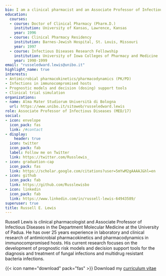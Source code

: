 ```yaml
---
bio: I am a clinical pharmacist and an Associate Professor of Infectious Diseases in the Department of Molecular Medicine at the University of Padua. I also provide clinical consult services to hematopoetic stem cell transplant service at Ca' Funcello Hopspital in Treviso, Italy. I have over 25 years experience in laboratory and clinical research of antimicrobial pharmacokinetics and pharmacodynamics in immunocompromised hosts. My current research focuses on the development of prognostic risk models and decision support tools for the diagnosis and treatment of fungal infections and multidrug resistant bacteria.
education:
  courses:
  - course: Doctor of Clinical Pharmacy (Pharm.D.) 
    institution: University of Kansas, Lawrence, Kansas
    year: 1996
  - course: Clinical Pharmacy Residency
    institution: Barnes-Jewish Hospital, St. Louis, Missouri
    year: 1997
  - course: Infectious Diseases Research Fellowship
    institution: University of Iowa Colleges of Pharmacy and Medicine
    year: 1998-1999
email: "russeledward.lewis@unibo.it"
highlight_name: true
interests:
- Antimicrobial pharmacokinetics/pharmacodynamics (PK/PD)
- Infections in immunocompromised hosts
- Prognostic models and decision (dosing) support tools
- Clinical trial simulation
organizations:
- name: Alma Mater Studiorum Università di Bologna
  url: https://www.unibo.it/sitoweb/russeledward.lewis
role: Associate Professor of Infectious Diseases (MED/17)
social:
- icon: envelope
  icon_pack: fas
  link: /#contact
- display:
    header: true
  icon: twitter
  icon_pack: fab
  label: Follow me on Twitter
  link: https://twitter.com/Russlewis_
- icon: graduation-cap
  icon_pack: fas
  link: https://scholar.google.com/citations?user=5mYwM2gAAAAJ&hl=en
- icon: github
  icon_pack: fab
  link: https://github.com/Russlewisbo
- icon: linkedin
  icon_pack: fab
  link: https://www.linkedin.com/in/russell-lewis-64943589/
superuser: true
title: Russell E. Lewis
---
```


Russell Lewis is clinical pharmacologist and Associate Professor of Infectious Diseases in the Department Molecular Medicine at the University of Padua. He has over 25 years experience in laboratory and clinical research of antimicrobial pharmacokinetics and pharmacodynamics in immunocompromised hosts. His current research focuses on the development of prognostic risk models and decision support tools for the diagnosis and treatment of fungal infections and multidrug resistant bacteria infections.

{{< icon name="download" pack="fas" >}} Download my [curriculum vitae](https://russlewisbo.github.io/markdown-cv/)
